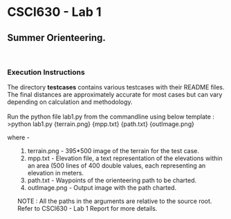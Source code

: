 <h1>CSCI630 - Lab 1</h1>
<h2>Summer Orienteering.</h2>

<br>

<h3> Execution Instructions </h3>
<p> The directory <b>testcases</b> contains various testcases with their README 
files. The final distances are approximately accurate for most cases but can 
vary depending on calculation and methodology.<br><br>
Run the python file lab1.py from the commandline using below template : <br>
>python lab1.py {terrain.png} {mpp.txt} {path.txt} {outImage.png}<br>

where - 
<ol>

1. terrain.png - 395*500 image of the terrain for the test case.
2. mpp.txt - Elevation file, a text representation of the elevations within 
   an area (500 lines of 400 double values, each representing an elevation 
   in meters.
3. path.txt - Waypoints of the orienteering path to be charted.
4. outImage.png - Output image with the path charted.

NOTE : All the paths in the arguments are relative to the source root. Refer to 
CSCI630 - Lab 1 Report for more details.
</ol>